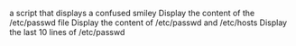 a script that displays a confused smiley
Display the content of the /etc/passwd file
Display the content of /etc/passwd and /etc/hosts
Display the last 10 lines of /etc/passwd
